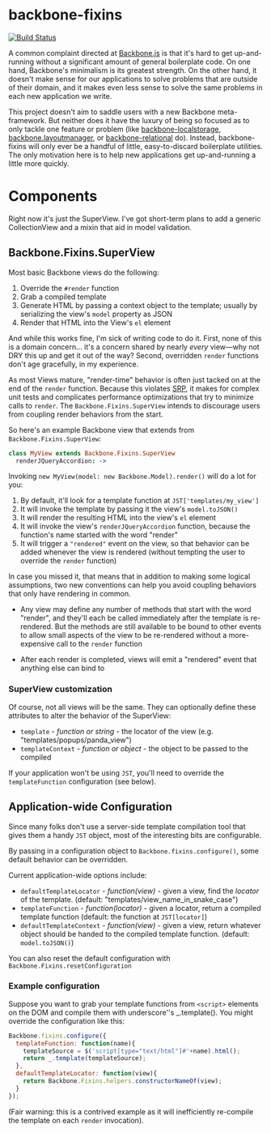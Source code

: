 # backbone-fixins

[![Build Status](https://secure.travis-ci.org/testdouble/backbone-fixins.png)](http://travis-ci.org/testdouble/backbone-fixins)

A common complaint directed at [Backbone.js](https://github.com/documentcloud/backbone) is that it's hard to get up-and-running without a significant amount of general boilerplate code. On one hand, Backbone's minimalism is its greatest strength. On the other hand, it doesn't make sense for our applications to solve problems that are outside of their domain, and it makes even less sense to solve the same problems in each new application we write.

This project doesn't aim to saddle users with a new Backbone meta-framework. But neither does it have the luxury of being so focused as to only tackle one feature or problem (like [backbone-localstorage](https://github.com/jeromegn/Backbone.localStorage), [backbone.layoutmanager](https://github.com/tbranyen/backbone.layoutmanager), or [backbone-relational](https://github.com/PaulUithol/Backbone-relational) do). Instead, backbone-fixins will only ever be a handful of little, easy-to-discard boilerplate utilities. The only motivation here is to help new applications get up-and-running a little more quickly.

# Components

Right now it's just the SuperView. I've got short-term plans to add a generic CollectionView and a mixin that aid in model validation.

## Backbone.Fixins.SuperView

Most basic Backbone views do the following:

1. Override the `#render` function
2. Grab a compiled template
3. Generate HTML by passing a context object to the template; usually by serializing the view's `model` property as JSON
4. Render that HTML into the View's `el` element

And while this works fine, I'm sick of writing code to do it. First, none of this is a domain concern... it's a concern shared by nearly *every* view—why not DRY this up and get it out of the way? Second, overridden `render` functions don't age gracefully, in my experience.

As most Views mature, "render-time" behavior is often just tacked on at the end of the `render` function. Because this violates [SRP](http://en.wikipedia.org/wiki/Single_responsibility_principle), it makes for complex unit tests and complicates performance optimizations that try to minimize calls to `render`. The `Backbone.Fixins.SuperView` intends to discourage users from coupling render behaviors from the start.

So here's an example Backbone view that extends from `Backbone.Fixins.SuperView`:

``` coffee
class MyView extends Backbone.Fixins.SuperView
  renderJQueryAccordion: ->
```

Invoking `new MyView(model: new Backbone.Model).render()` will do a lot for you:

1. By default, it'll look for a template function at `JST['templates/my_view']`
2. It will invoke the template by passing it the view's `model.toJSON()`
3. It will render the resulting HTML into the view's `el` element
4. It will invoke the view's `renderJQueryAccordion` function, because the function's name started with the word "render"
5. It will trigger a `"rendered"` event on the view, so that behavior can be added whenever the view is rendered (without tempting the user to override the `render` function)

In case you missed it, that means that in addition to making some logical assumptions, two new conventions can help you avoid coupling behaviors that only have rendering in common.

* Any view may define any number of methods that start with the word "render", and they'll each be called immediately after the template is re-rendered. But the methods are still available to be bound to other events to allow small aspects of the view to be re-rendered without a more-expensive call to the `render` function

* After each render is completed, views will emit a "rendered" event that anything else can bind to

### SuperView customization

Of course, not all views will be the same. They can optionally define these attributes to alter the behavior of the SuperView:

* `template` - *function or string* - the locator of the view (e.g. "templates/popups/panda_view")
* `templateContext` - *function or object* - the object to be passed to the compiled

If your application won't be using `JST`, you'll need to override the `templateFunction` configuration (see below).

## Application-wide Configuration

Since many folks don't use a server-side template compilation tool that gives them a handy `JST` object, most of the interesting bits are configurable.

By passing in a configuration object to `Backbone.fixins.configure()`, some default behavior can be overridden.

Current application-wide options include:

* `defaultTemplateLocator` - *function(view)* - given a view, find the *locator* of the template. (default: "templates/view_name_in_snake_case")
* `templateFunction` - *function(locator)* - given a locator, return a  compiled template function (default: the function at `JST[locator]`)
* `defaultTemplateContext` - *function(view)* - given a view, return whatever object should be handed to the compiled template function. (default: `model.toJSON()`)

You can also reset the default configuration with `Backbone.Fixins.resetConfiguration`

### Example configuration

Suppose you want to grab your template functions from `<script>` elements on the DOM and compile them with underscore''s _.template(). You might override the configuration like this:

``` javascript
Backbone.fixins.configure({
  templateFunction: function(name){
    templateSource = $('script[type="text/html"]#'+name).html();
    return _.template(templateSource);
  },
  defaultTemplateLocator: function(view){
    return Backbone.Fixins.helpers.constructorNameOf(view);
  }
});
```

(Fair warning: this is a contrived example as it will inefficiently re-compile the template on each `render` invocation).